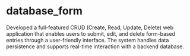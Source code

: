# database_form
Developed a full-featured CRUD (Create, Read, Update, Delete) web application that enables users to submit, edit, and delete form-based entries through a user-friendly interface. The system handles data persistence and supports real-time interaction with a backend database.
